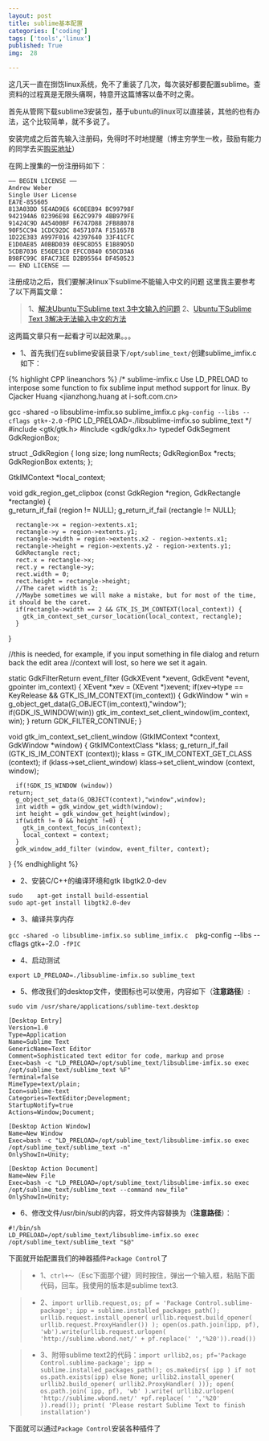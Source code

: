 ```yaml
---
layout: post
title: sublime基本配置
categories: ['coding']
tags: ['tools','linux']
published: True
img:  28

---
```


这几天一直在捯饬linux系统，免不了重装了几次，每次装好都要配置sublime。查资料的过程真是无限头痛啊，特意开这篇博客以备不时之需。

首先从管网下载sublime3安装包，基于ubuntu的linux可以直接装，其他的也有办法，这个比较简单，就不多说了。

安装完成之后首先输入注册码，免得时不时地提醒（博主穷学生一枚，鼓励有能力的同学去买[购买地址](https://www.sublimetext.com/buy)）

在网上搜集的一份注册码如下：

```
—– BEGIN LICENSE —–
Andrew Weber
Single User License
EA7E-855605
813A03DD 5E4AD9E6 6C0EEB94 BC99798F
942194A6 02396E98 E62C9979 4BB979FE
91424C9D A45400BF F6747D88 2FB88078
90F5CC94 1CDC92DC 8457107A F151657B
1D22E383 A997F016 42397640 33F41CFC
E1D0AE85 A0BBD039 0E9C8D55 E1B89D5D
5CDB7036 E56DE1C0 EFCC0840 650CD3A6
B98FC99C 8FAC73EE D2B95564 DF450523
—— END LICENSE ——
```

注册成功之后，我们要解决linux下sublime不能输入中文的问题
这里我主要参考了以下两篇文章：

> 1、[解决Ubuntu下Sublime text 3中文输入的问题](http://blog.isming.me/2014/03/15/jie-jue-ubuntuxia-sublime-text-3zhong-wen-shu-ru-de-wen-ti/)
> 2、[Ubuntu下Sublime Text 3解决无法输入中文的方法](http://jingyan.baidu.com/article/f3ad7d0ff8731609c3345b3b.html)

这两篇文章只有一起看才可以起效果。。。

- 1、首先我们在sublime安装目录下`/opt/sublime_text/`创建sublime_imfix.c如下：

{% highlight CPP lineanchors %}
/*
sublime-imfix.c
Use LD_PRELOAD to interpose some function to fix sublime input method support for linux.
By Cjacker Huang <jianzhong.huang at i-soft.com.cn>

gcc -shared -o libsublime-imfix.so sublime_imfix.c  `pkg-config --libs --cflags gtk+-2.0` -fPIC
LD_PRELOAD=./libsublime-imfix.so sublime_text
*/
#include <gtk/gtk.h>
#include <gdk/gdkx.h>
typedef GdkSegment GdkRegionBox;

struct _GdkRegion
{
      long size;
      long numRects;
      GdkRegionBox *rects;
      GdkRegionBox extents;
};

GtkIMContext *local_context;

void
gdk_region_get_clipbox (const GdkRegion *region,
        GdkRectangle    *rectangle)
{    
      g_return_if_fail (region != NULL);
      g_return_if_fail (rectangle != NULL);

      rectangle->x = region->extents.x1;
      rectangle->y = region->extents.y1;
      rectangle->width = region->extents.x2 - region->extents.x1;
      rectangle->height = region->extents.y2 - region->extents.y1;
      GdkRectangle rect;
      rect.x = rectangle->x;
      rect.y = rectangle->y;
      rect.width = 0;
      rect.height = rectangle->height; 
      //The caret width is 2; 
      //Maybe sometimes we will make a mistake, but for most of the time, it should be the caret.
      if(rectangle->width == 2 && GTK_IS_IM_CONTEXT(local_context)) {
        gtk_im_context_set_cursor_location(local_context, rectangle);
      }
}

//this is needed, for example, if you input something in file dialog and return back the edit area
//context will lost, so here we set it again.

static GdkFilterReturn event_filter (GdkXEvent *xevent, GdkEvent *event, gpointer im_context)
{
    XEvent *xev = (XEvent *)xevent;
    if(xev->type == KeyRelease && GTK_IS_IM_CONTEXT(im_context)) {
           GdkWindow * win = g_object_get_data(G_OBJECT(im_context),"window");
           if(GDK_IS_WINDOW(win))
             gtk_im_context_set_client_window(im_context, win);
    }
    return GDK_FILTER_CONTINUE;
}

void gtk_im_context_set_client_window (GtkIMContext *context,
      GdkWindow    *window)
{
      GtkIMContextClass *klass;
      g_return_if_fail (GTK_IS_IM_CONTEXT (context));
      klass = GTK_IM_CONTEXT_GET_CLASS (context);
      if (klass->set_client_window)
    klass->set_client_window (context, window);

      if(!GDK_IS_WINDOW (window))
    return;
      g_object_set_data(G_OBJECT(context),"window",window);
      int width = gdk_window_get_width(window);
      int height = gdk_window_get_height(window);
      if(width != 0 && height !=0) {
        gtk_im_context_focus_in(context);
        local_context = context;
      }
      gdk_window_add_filter (window, event_filter, context); 
}
{% endhighlight %}

- 2、安装C/C++的编译环境和gtk libgtk2.0-dev
```
sudo    apt-get install build-essential
sudo apt-get install libgtk2.0-dev
```

- 3、编译共享内存

`gcc -shared -o libsublime-imfix.so sublime_imfix.c  `pkg-config --libs --cflags gtk+-2.0` -fPIC`

- 4、启动测试

`export LD_PRELOAD=./libsublime-imfix.so sublime_text`

- 5、修改我们的desktop文件，使图标也可以使用，内容如下（**注意路径**）:

`sudo vim /usr/share/applications/sublime-text.desktop`

```
[Desktop Entry]
Version=1.0
Type=Application
Name=Sublime Text
GenericName=Text Editor
Comment=Sophisticated text editor for code, markup and prose
Exec=bash -c "LD_PRELOAD=/opt/sublime_text/libsublime-imfix.so exec /opt/sublime_text/sublime_text %F"
Terminal=false
MimeType=text/plain;
Icon=sublime-text
Categories=TextEditor;Development;
StartupNotify=true
Actions=Window;Document;

[Desktop Action Window]
Name=New Window
Exec=bash -c "LD_PRELOAD=/opt/sublime_text/libsublime-imfix.so exec /opt/sublime_text/sublime_text -n"
OnlyShowIn=Unity;

[Desktop Action Document]
Name=New File
Exec=bash -c "LD_PRELOAD=/opt/sublime_text/libsublime-imfix.so exec /opt/sublime_text/sublime_text --command new_file"
OnlyShowIn=Unity;
```

- 6、修改文件/usr/bin/subl的内容，将文件内容替换为（**注意路径**）：

```
#!/bin/sh
LD_PRELOAD=/opt/sublime_text/libsublime-imfix.so exec /opt/sublime_text/sublime_text "$@"
```

下面就开始配置我们的神器插件`Package Control`了

> - 1、`ctrl+～`（Esc下面那个键）同时按住，弹出一个输入框，粘贴下面代码，回车。我使用的版本是sublime text3.

> - 2、`import urllib.request,os; pf = 'Package Control.sublime-package'; ipp = sublime.installed_packages_path(); urllib.request.install_opener( urllib.request.build_opener( urllib.request.ProxyHandler()) ); open(os.path.join(ipp, pf), 'wb').write(urllib.request.urlopen( 'http://sublime.wbond.net/' + pf.replace(' ','%20')).read())`

> - 3、附带sublime text2的代码：`import urllib2,os; pf='Package Control.sublime-package'; ipp = sublime.installed_packages_path(); os.makedirs( ipp ) if not os.path.exists(ipp) else None; urllib2.install_opener( urllib2.build_opener( urllib2.ProxyHandler( ))); open( os.path.join( ipp, pf), 'wb' ).write( urllib2.urlopen( 'http://sublime.wbond.net/' +pf.replace( ' ','%20' )).read()); print( 'Please restart Sublime Text to finish installation')`

下面就可以通过`Package Control`安装各种插件了